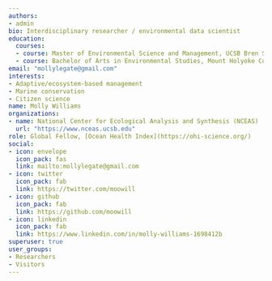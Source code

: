 ```yaml
---
authors:
- admin
bio: Interdisciplinary researcher / environmental data scientist
education:
  courses:
  - course: Master of Environmental Science and Management, UCSB Bren School
  - course: Bachelor of Arts in Environmental Studies, Mount Holyoke College
email: "mollylegate@gmail.com"
interests:
- Adaptive/ecosystem-based management
- Marine conservation
- Citizen science
name: Molly Williams
organizations:
- name: National Center for Ecological Analysis and Synthesis (NCEAS)
  url: "https://www.nceas.ucsb.edu"
role: Global Fellow, [Ocean Health Index](https://ohi-science.org/)
social:
- icon: envelope
  icon_pack: fas
  link: mailto:mollylegate@gmail.com
- icon: twitter
  icon_pack: fab
  link: https://twitter.com/moowill
- icon: github
  icon_pack: fab
  link: https://github.com/moowill
- icon: linkedin
  icon_pack: fab
  link: https://www.linkedin.com/in/molly-williams-1698412b
superuser: true
user_groups:
- Researchers
- Visitors
---
```

